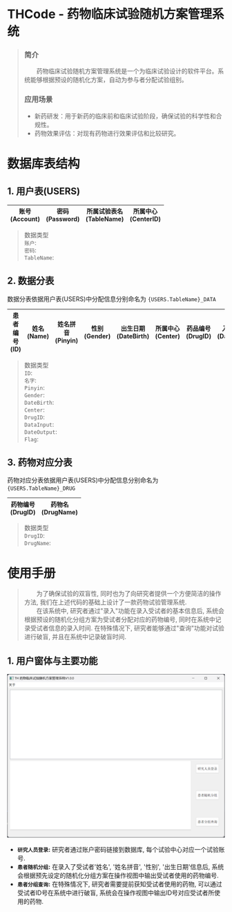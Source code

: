 # THCode - 药物临床试验随机方案管理系统

> ### 简介
> &emsp;&emsp;药物临床试验随机方案管理系统是一个为临床试验设计的软件平台。系统能够根据预设的随机化方案，自动为参与者分配试验组别。
> ### 应用场景
> - 新药研发：用于新药的临床前和临床试验阶段，确保试验的科学性和合规性。
> - 药物效果评估：对现有药物进行效果评估和比较研究。

# 数据库表结构

## 1. 用户表(USERS)

| 账号<br/>(Account) | 密码<br/>(Password) | 所属试验表名<br/>(TableName) | 所属中心<br/>(CenterID) |
|:----------------:|:-----------------:|:----------------------:|:-------------------:|

> 数据类型<br/>
> `账户`: <br/>
> `密码`: <br/>
> `TableName`: <br/>

## 2. 数据分表

数据分表依据用户表(USERS)中分配信息分别命名为 `{USERS.TableName}_DATA`

| 患者编号<br/>(ID) | 姓名<br/>(Name) | 姓名拼音<br/>(Pinyin) | 性别<br/>(Gender) | 出生日期<br/>(DateBirth) | 所属中心<br/>(Center) | 药品编号<br/>(DrugID) | 入组时间<br/>(DataInput) | 破盲时间<br/>(DateOutput) | 数据使用标签<br/>(Flag) |
|:-------------:|:-------------:|:-----------------:|:---------------:|:--------------------:|:-----------------:|:-----------------:|:--------------------:|:---------------------:|:-----------------:|

> 数据类型<br/>
> `ID`: <br/>
> `名字`: <br/>
> `Pinyin`: <br/>
> `Gender`: <br/>
> `DateBirth`: <br/>
> `Center`: <br/>
> `DrugID`: <br/>
> `DataInput`: <br/>
> `DateOutput`: <br/>
> `Flag`: <br/>

## 3. 药物对应分表

药物对应分表依据用户表(USERS)中分配信息分别命名为 `{USERS.TableName}_DRUG`

| 药物编号<br/>(DrugID) | 药物名<br/>(DrugName) |
|:-----------------:|:------------------:|

> 数据类型<br/>
> `DrugID`: <br/>
> `DrugName`: <br/>

# 使用手册

> &emsp;&emsp;为了确保试验的双盲性, 同时也为了向研究者提供一个方便简洁的操作方法, 我们在上述代码的基础上设计了一款药物试验管理系统.  
> &emsp;&emsp;在该系统中, 研究者通过"录入"功能在录入受试者的基本信息后, 系统会根据预设的随机化分组方案为受试者分配对应的药物编号, 
> 同时在系统中记录受试者信息的录入时间. 在特殊情况下, 研究者能够通过"查询"功能对试验进行破盲, 并且在系统中记录破盲时间.

## 1. 用户窗体与主要功能

![用户窗体初始页面](thcode-MainWindow.png)

- **`研究人员登录`:** 研究者通过账户密码链接到数据库, 每个试验中心对应一个试验账号.
- **`患者随机分组`:** 在录入了受试者'姓名', '姓名拼音', '性别', '出生日期'信息后, 系统会根据预先设定的随机化分组方案在操作视图中输出受试者使用的药物编号. 
- **`患者分组查询`:** 在特殊情况下, 研究者需要提前获知受试者使用的药物, 可以通过受试者ID号在系统中进行破盲, 系统会在操作视图中输出ID号对应受试者所使用的药物.




